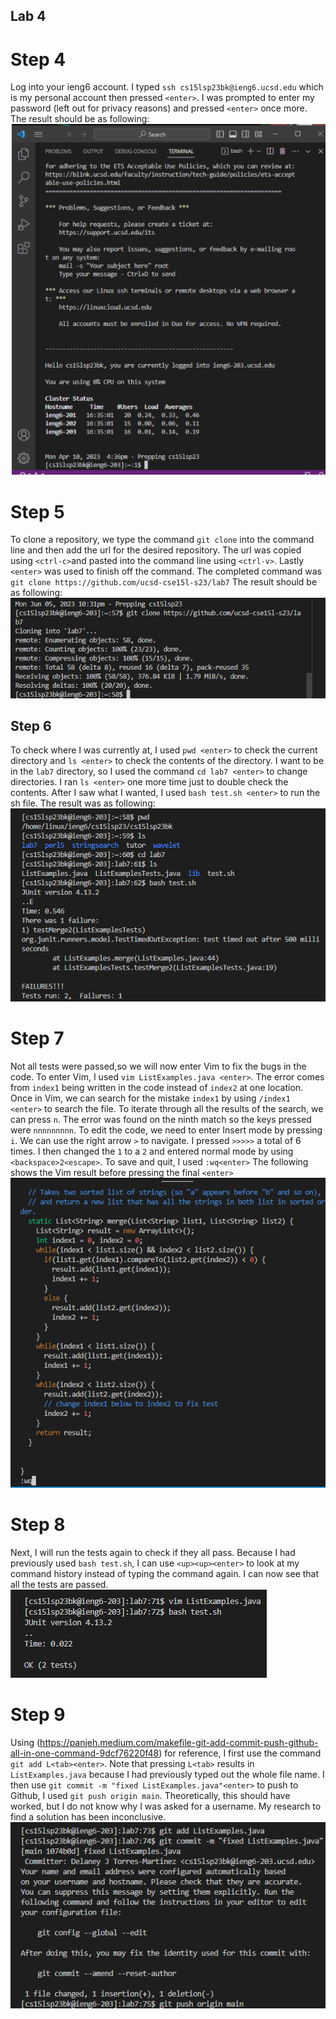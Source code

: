 ## Lab 4

# Step 4
Log into your ieng6 account. I typed `ssh cs15lsp23bk@ieng6.ucsd.edu` which is my personal account then pressed `<enter>`. I was prompted to enter my password (left out for privacy reasons) and pressed `<enter>` once more. The result should be as following: 
![Image](login.png) 

# Step 5
To clone a repository, we type the command `git clone` into the command line and then add the url for the desired repository. The url was copied using `<ctrl-c>`and pasted into the command line using `<ctrl-v>`. Lastly `<enter>` was used to finish off the command. The completed command was `git clone https://github.com/ucsd-cse15l-s23/lab7`
The result should be as following:
![Image](clone.png)

## Step 6
To check where I was currently at, I used `pwd <enter>` to check the current directory and `ls <enter>` to check the contents of the directory. I want to be in the `lab7` directory, so I used the command `cd lab7 <enter>` to change directories. I ran `ls <enter>` one more time just to double check the contents. After I saw what I wanted, I used `bash test.sh <enter>` to run the sh file. The result was as following:
![Image](bash.png)

# Step 7
 Not all tests were passed,so we will now enter Vim to fix the bugs in the code. To enter Vim, I used `vim ListExamples.java <enter>`. The error comes from `index1` being written in the code instead of `index2` at one location. Once in Vim, we can search for the mistake `index1` by using `/index1 <enter>` to search the file. To iterate through all the results of the search, we can press `n`. The error was found on the ninth match so the keys pressed were `nnnnnnnnn`. To edit the code, we need to enter Insert mode by pressing `i`. We can use the right arrow `>` to navigate. I pressed `>>>>>` a total of 6 times. I then changed the `1` to a `2` and entered normal mode by using `<backspace>2<escape>`. To save and quit, I used `:wq<enter>`
The following shows the Vim result before pressing the final `<enter>` 
![Image](i2.png)

# Step 8
Next, I will run the tests again to check if they all pass. Because I had previously used `bash test.sh`, I can use `<up><up><enter>` to look at my command history instead of typing the command again. I can now see that all the tests are passed.
![Image](pass.png)

# Step 9
Using (https://panjeh.medium.com/makefile-git-add-commit-push-github-all-in-one-command-9dcf76220f48) for reference, I first use the command `git add L<tab><enter>`. Note that pressing `L<tab>` results in `ListExamples.java` because I had previously typed out the whole file name. I then use `git commit -m "fixed ListExamples.java"<enter>` to push to Github, I used `git push origin main`. Theoretically, this should have worked, but I do not know why I was asked for a username. My research to find a solution has been inconclusive.
![Image](push.png) 

